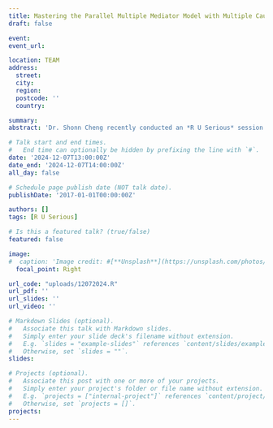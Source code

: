 ```yaml
---
title: Mastering the Parallel Multiple Mediator Model with Multiple Causal Antecedents and Consequent Variables with PROCESS Macro
draft: false

event: 
event_url:

location: TEAM
address:
  street: 
  city: 
  region: 
  postcode: ''
  country: 

summary:
abstract: 'Dr. Shonn Cheng recently conducted an *R U Serious* session for META Lab members via Teams, focusing on advanced mediation analysis techniques. This hands-on workshop covered parallel multiple mediator models with multiple causal antecedents and consequent variables, emphasizing the setup in PROCESS Macro. Dr. Cheng guided members through the process of analyzing complex mediation pathways, calculating multiple indirect effects, and presenting findings clearly and effectively. The session equipped participants with practical tools to apply these advanced methods in their research and academic writing.'

# Talk start and end times.
#   End time can optionally be hidden by prefixing the line with `#`.
date: '2024-12-07T13:00:00Z'
date_end: '2024-12-07T14:00:00Z'
all_day: false

# Schedule page publish date (NOT talk date).
publishDate: '2017-01-01T00:00:00Z'

authors: []
tags: [R U Serious]

# Is this a featured talk? (true/false)
featured: false

image:
#  caption: 'Image credit: #[**Unsplash**](https://unsplash.com/photos/bzdhc5b3Bxs)'
  focal_point: Right

url_code: "uploads/12072024.R"
url_pdf: ''
url_slides: ''
url_video: ''

# Markdown Slides (optional).
#   Associate this talk with Markdown slides.
#   Simply enter your slide deck's filename without extension.
#   E.g. `slides = "example-slides"` references `content/slides/example-slides.md`.
#   Otherwise, set `slides = ""`.
slides:

# Projects (optional).
#   Associate this post with one or more of your projects.
#   Simply enter your project's folder or file name without extension.
#   E.g. `projects = ["internal-project"]` references `content/project/deep-learning/index.md`.
#   Otherwise, set `projects = []`.
projects:
---
```

